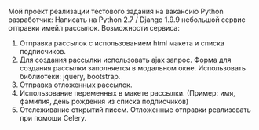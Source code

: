 Мой проект реализации тестового задания на вакансию Python разработчик:
Написать на Python 2.7 / Django 1.9.9 небольшой сервис отправки имейл рассылок.
Возможности сервиса:
1. Отправка рассылок с использованием html макета и списка подписчиков.
2. Для создания рассылки использовать ajax запрос. Форма для создания рассылки заполняется в модальном окне. Использовать библиотеки: jquery, bootstrap.
3. Отправка отложенных рассылок.
4. Использование переменных в макете рассылки. (Пример: имя, фамилия, день рождения из списка подписчиков)
5. Отслеживание открытий писем.
Отложенные отправки реализовать при помощи Celery.
